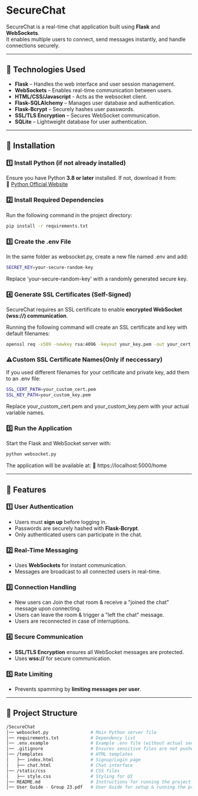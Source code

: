 # SecureChat  

SecureChat is a real-time chat application built using **Flask** and **WebSockets**.  
It enables multiple users to connect, send messages instantly, and handle connections securely.  

---

## 📌 Technologies Used  

- **Flask** – Handles the web interface and user session management.  
- **WebSockets** – Enables real-time communication between users.
- **HTML/CSS/Javascript** - Acts as the websocket client.
- **Flask-SQLAlchemy** – Manages user database and authentication.
- **Flask-Bcrypt** – Securely hashes user passwords.
- **SSL/TLS Encryption** – Secures WebSocket communication.
- **SQLite** – Lightweight database for user authentication.
---

## 📌 Installation  

### **1️⃣ Install Python (if not already installed)**  
Ensure you have Python **3.8 or later** installed. If not, download it from:  
🔗 [Python Official Website](https://www.python.org/downloads/)  

### **2️⃣ Install Required Dependencies**  
Run the following command in the project directory:  
```bash
pip install -r requirements.txt
```

### **3️⃣ Create the .env File**
In the same folder as websocket.py, create a new file named .env and add:
```bash
SECRET_KEY=your-secure-random-key
```
Replace 'your-secure-random-key' with a randomly generated secure key.

### **4️⃣ Generate SSL Certificates (Self-Signed)**
SecureChat requires an SSL certificate to enable **encrypted WebSocket (wss://) communication**.

Running the following command will create an SSL certificate and key with default filenames:

```bash
openssl req -x509 -newkey rsa:4096 -keyout your_key.pem -out your_cert.pem -days 365 -nodes
```

### **⚠️Custom SSL Certificate Names(Only if neccessary)**
If you used different filenames for your cetificate and private key, add them to an .env file:

```bash
SSL_CERT_PATH=your_custom_cert.pem
SSL_KEY_PATH=your_custom_key.pem
```
Replace your_custom_cert.pem and your_custom_key.pem with your actual variable names.


### **5️⃣ Run the Application**
Start the Flask and WebSocket server with:
```bash
python websocket.py
```

The application will be available at:
🔗 https://localhost:5000/home

---

## 📌 Features

### **1️⃣ User Authentication** 
- Users must **sign up** before logging in.  
- Passwords are securely hashed with **Flask-Bcrypt**.  
- Only authenticated users can participate in the chat. 

### **2️⃣ Real-Time Messaging**  
- Uses **WebSockets** for instant communication.  
- Messages are broadcast to all connected users in real-time. 

### **3️⃣ Connection Handling**
- New users can Join the chat room & receive a "joined the chat" message upon connecting.
- Users can leave the room & trigger a "left the chat" message.
- Users are reconnected in case of interruptions.

### **4️⃣ Secure Communication**  
- **SSL/TLS Encryption** ensures all WebSocket messages are protected.  
- Uses **wss://**  for secure communication.  

### **5️⃣ Rate Limiting**  
- Prevents spamming by **limiting messages per user**.  

---

## 📌 Project Structure
```bash
/SecureChat
│── websocket.py                # Main Python server file
│── requirements.txt            # Dependency list
│── .env.example                # Example .env file (without actual secrets)
│── .gitignore                  # Ensures sensitive files are not pushed to Git
│── /templates                  # HTML templates
│   ├── index.html              # Signup/Login page
│   ├── chat.html               # Chat interface
│── /static/css                 # CSS files
│   ├── style.css               # Styling for UI
│── README.md                   # Instructions for running the project
│── User Guide - Group 23.pdf   # User Guide for setup & running the project
```